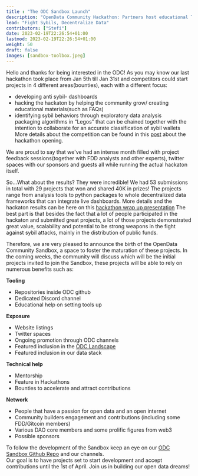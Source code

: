 ```yaml
---
title : "The ODC Sandbox Launch"
description: "OpenData Community Hackathon: Partners host educational Twitter Spaces"
lead: "Fight Sybils, Decentralize Data"
contributors: ["Stefi"]
date: 2023-02-19T22:26:54+01:00
lastmod: 2023-02-19T22:26:54+01:00
weight: 50
draft: false
images: [sandbox-toolbox.jpeg]
---
```


Hello and thanks for being interested in the ODC! As you may know our last hackathon took place from Jan 5th till Jan 31st and competitors could start projects in 4 different areas(bounties), each with a different focus:  
  
- developing anti sybil- dashboards  
- hacking the hackaton by helping the community grow/ creating educational materials(such as FAQs)  
- identifying sybil behaviors through exploratory data analysis  
packaging algorithms in “Legos” that can be chained together with the intention to collaborate for an accurate classification of sybil wallets  
More details about the competition can be found in this [post](https://opendatacommunity.org/blog/data-builder-hackathon/) about the hackathon opening.

We are proud to say that we've had an intense month filled with project feedback sessions(together with FDD analysts and other experts), twitter spaces with our sponsors and guests all while running the actual hackaton itself.  

So...What about the results? They were incredible! We had 53 submissions in total with 29 projects that won and shared 40K in prizes! The projects range from analysis tools to python packages to
whole decentralized data frameworks that can integrate live dashboards. More details and the hackaton results can be here on this [hackathon wrap up presentation](https://docs.google.com/presentation/d/1Ic4p9o2pLHETjBv1N9v4wkLTYToZxh-GP6Bo8ICtkko/edit#slide=id.g20c507cff6c_0_1)
The best part is that besides the fact that a lot of people participated in the hackaton and submitted great projects, a lot of those projects demonstrated great value, scalability and potential to be strong weapons in the fight against sybil
attacks, mainly in the distribution of public funds.   

Therefore, we are very pleased to announce the birth of the OpenData Community Sandbox, a space to foster the maturation of these projects.
In the coming weeks, the community will discuss which will be the initial projects invited to join the Sandbox, 
these projects will be able to rely on numerous benefits such as:

**Tooling**
  
- Repositories inside ODC github   
- Dedicated Discord channel  
- Educational help on setting tools up   
  
**Exposure**   
  
- Website listings   
- Twitter spaces   
- Ongoing promotion through ODC channels   
- Featured inclusion in the [ODC Landscape](https://opendatacommunity.org/docs/landscape/)
- Featured inclusion in our data stack   

**Technical help**
- Mentorship   
- Feature in Hackathons   
- Bounties to accelerate and attract contributions 

**Network**  
- People that have a passion for open data and an open internet
- Community builders engagement and contributions (including some FDD/Gitcoin members) 
- Various DAO core members and some prolific figures from web3
- Possible sponsors  

To follow the development of the Sandbox keep an eye on our [ODC Sandbox Github Repo](https://github.com/OpenDataforWeb3/sandbox) and our channels.   
Our goal is to have projects set to start development and accept contributions until the 1st of April. Join us in building our open data dreams!
